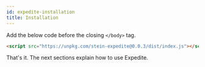 ```yaml
---
id: expedite-installation
title: Installation
---
```


Add the below code before the closing `</body>` tag.

```html
<script src="https://unpkg.com/stein-expedite@0.0.3/dist/index.js"></script>
```

That's it. The next sections explain how to use Expedite.
